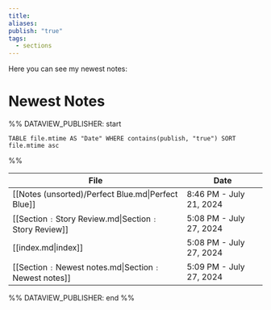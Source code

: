 ```yaml
---
title: 
aliases: 
publish: "true"
tags:
  - sections
---
```

Here you can see my newest notes:
# Newest Notes
%% DATAVIEW_PUBLISHER: start
```dataview
TABLE file.mtime AS "Date" WHERE contains(publish, "true") SORT file.mtime asc
```
%%

| File                                               | Date                    |
| -------------------------------------------------- | ----------------------- |
| [[Notes (unsorted)/Perfect Blue.md\|Perfect Blue]] | 8:46 PM - July 21, 2024 |
| [[Section﹕Story Review.md\|Section﹕Story Review]]  | 5:08 PM - July 27, 2024 |
| [[index.md\|index]]                                | 5:08 PM - July 27, 2024 |
| [[Section﹕Newest notes.md\|Section﹕Newest notes]]  | 5:09 PM - July 27, 2024 |

%% DATAVIEW_PUBLISHER: end %%